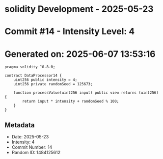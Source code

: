 ﻿# solidity Development - 2025-05-23
# Commit #14 - Intensity Level: 4
# Generated on: 2025-06-07 13:53:16
```solidity
pragma solidity ^0.8.0;

contract DataProcessor14 {
    uint256 public intensity = 4;
    uint256 private randomSeed = 125673;

    function processValue(uint256 input) public view returns (uint256) {
        return input * intensity + randomSeed % 100;
    }
}
```
## Metadata
- Date: 2025-05-23
- Intensity: 4
- Commit Number: 14
- Random ID: 1484125612
